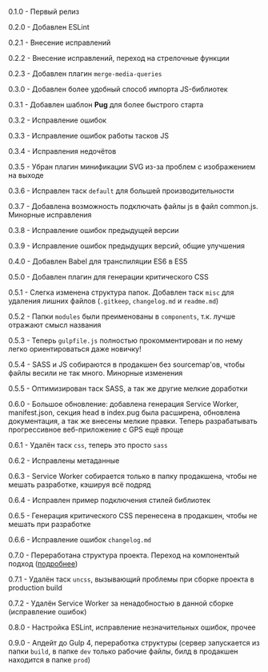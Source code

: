 0.1.0 - Первый релиз

0.2.0 - Добавлен ESLint

0.2.1 - Внесение исправлений

0.2.2 - Внесение исправлений, переход на стрелочные функции

0.2.3 - Добавлен плагин `merge-media-queries`

0.3.0 - Добавлен более удобный способ импорта JS-библиотек

0.3.1 - Добавлен шаблон **Pug** для более быстрого старта

0.3.2 - Исправление ошибок

0.3.3 - Исправление ошибок работы тасков JS

0.3.4 - Исправления недочётов

0.3.5 - Убран плагин минификации SVG из-за проблем с изображением на выходе

0.3.6 - Исправлен таск `default` для большей производительности

0.3.7 - Добавлена возможность подключать файлы js в файл common.js. Минорные исправления

0.3.8 - Исправление ошибок предыдущей версии

0.3.9 - Исправление ошибок предыдущих версий, общие улучшения

0.4.0 - Добавлен Babel для транспиляции ES6 в ES5

0.5.0 - Добавлен плагин для генерации критического CSS

0.5.1 - Слегка изменена структура папок. Добавлен таск `misc` для удаления лишних файлов (`.gitkeep`, `changelog.md` и `readme.md`)

0.5.2 - Папки `modules` были преименованы в `components`, т.к. лучше отражают смысл названия

0.5.3 - Теперь `gulpfile.js` полностью прокомментирован и по нему легко ориентироваться даже новичку!

0.5.4 - SASS и JS собираются в продакшен без sourcemap'ов, чтобы файлы весили не так много. Минорные изменения

0.5.5 - Оптимизирован таск SASS, а так же другие мелкие доработки

0.6.0 - Большое обновление: добавлена генерация Service Worker, manifest.json, секция head в index.pug была расширена, обновлена документация, а так же внесены мелкие правки. Теперь разрабатывать прогрессивное веб-приложение с GPS ещё проще

0.6.1 - Удалён таск `css`, теперь это просто `sass`

0.6.2 - Исправлены метаданные

0.6.3 - Service Worker собирается только в папку продакшена, чтобы не мешать разработке, кэшируя всё подряд

0.6.4 - Исправлен пример подключения стилей библиотек

0.6.5 - Генерация критического CSS перенесена в продакшен, чтобы не мешать при разработке

0.6.6 - Исправление ошибок `changelog.md`

0.7.0 - Переработана структура проекта. Переход на компонентый подход ([подробнее](https://github.com/nmihalyov/gulp-pure-start/blob/master/readme.md#Структура))

0.7.1 - Удалён таск `uncss`, вызывающий проблемы при сборке проекта в production build

0.7.2 - Удалён Service Worker за ненадобностью в данной сборке (исправление ошибок)

0.8.0 - Настройка ESLint, исправление незначительных ошибок, прочее

0.9.0 - Апдейт до Gulp 4, переработка структуры (сервер запускается из папки `build`, в папке `dev` только рабочие файлы, билд в продакшен находится в папке `prod`)